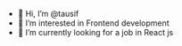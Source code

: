 - 👋 Hi, I’m @tausif
- 👀 I’m interested in Frontend development
- 🌱 I’m currently looking for a job in React js
